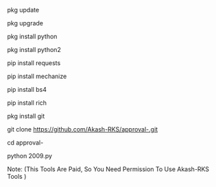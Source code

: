 pkg update

pkg upgrade

pkg install python

pkg install python2

pip install requests 

pip install mechanize 

pip install bs4

pip install rich 

pkg install git

git clone https://github.com/Akash-RKS/approval-.git

cd approval-

python 2009.py

Note: (This Tools Are Paid, So You Need Permission To Use Akash-RKS Tools )
